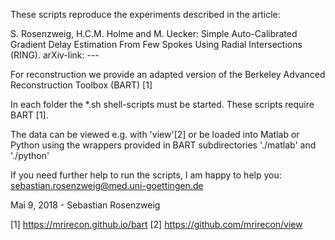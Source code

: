 These scripts reproduce the experiments described in the article:

S. Rosenzweig, H.C.M. Holme and M. Uecker: Simple Auto-Calibrated Gradient Delay Estimation From Few Spokes Using Radial Intersections (RING). arXiv-link: ---

For reconstruction we provide an adapted version of the Berkeley Advanced Reconstruction Toolbox (BART) [1]

In each folder the *.sh shell-scripts must be started. These scripts require BART [1].

The data can be viewed e.g. with 'view'[2] or be loaded into Matlab or Python using the wrappers provided in BART subdirectories './matlab' and './python'


If you need further help to run the scripts, I am happy to help you: sebastian.rosenzweig@med.uni-goettingen.de

Mai 9, 2018 - Sebastian Rosenzweig

[1] https://mrirecon.github.io/bart 
[2] https://github.com/mrirecon/view

